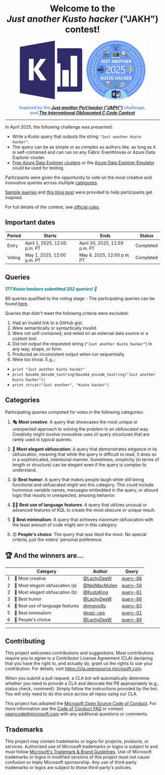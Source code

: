 <div align="center">
    <h1>Welcome to the<br><i>Just another Kusto hacker</i> ("JAKH")<br>contest!
</h1>
    <img src="./resources/images/kusto-logo.png" width="410px" alt="Kusto logo"/>
    <p><span style="color:#6495ED"><strong>Inspired by the <a href="https://wiki.c2.com/?JustAnotherPerlHacker"><i>Just another Perl hacker</i> ("JAPH")</a> challenge,<br> and <a href="https://www.ioccc.org/"><i>The International Obfuscated C Code Contest</i></a></strong></span></p>
</div>

---

In April 2025, the following challenge was presented:
- Write a Kusto query that outputs the string `"Just another Kusto hacker"`.
- The query can be as simple or as complex as authors like, as long as it is self-contained and can run on any Fabric EventHouse or Azure Data Explorer cluster.
- [Free Azure Data Explorer clusters](https://learn.microsoft.com/en-us/azure/data-explorer/start-for-free-web-ui) or the [Azure Data Explorer Emulator](https://learn.microsoft.com/en-us/azure/data-explorer/kusto-emulator-install) could be used for testing.

Participants were given the opportunity to vote on the most creative and innovative queries across multiple [categories](#categories).

[Sample queries](./resources/sample-queries) and [this blog post](https://y0nil.github.io/kusto.blog/blog-posts/jakh.html) were provided to help participants get inspired.

For full details of the contest, see [official rules](./CONTEST_RULES.md).

## Important dates

| Period | Starts                       | Ends                          | Status    |
|--------|------------------------------|-------------------------------|-----------|
| Entry  | April 1, 2025, 12:00 p.m. PT | April 30, 2025, 11:59 p.m. PT | Completed |
| Voting | May 1, 2025, 12:00 p.m. PT   | May 8, 2025, 12:00 p.m. PT    | Completed |

## Queries

<span style="color:#008080">***177 Kusto hackers submitted 202 queries! 🚀***</span>

89 queries qualified to the voting stage - The participating queries can be found [here](./resources/participating-queries).

Queries that didn't meet the following criteria were excluded:

1. Had an invalid link to a GitHub gist.
2. Were semantically or syntactically invalid.
3. Were not self-contained, and relied on an external data source or a custom tool.
4. Did not output the requested string (`"Just another Kusto hacker"`) in any way, shape, or form.
5. Produced an inconsistent output when run sequentially.
6. Were too trivial. E.g.,:
  - `print "Just another Kusto hacker"`
  - `print base64_decode_tostring(base64_encode_tostring("Just another Kusto hacker"))`
  - `print strcat("Just another", "Kusto hacker")`

## Categories

Participating queries competed for votes in the following categories:

1. 🎭 **Most creative**: A query that showcases the most unique or unexpected approach to solving the problem in an obfuscated way. Creativity might involve innovative uses of query structures that are rarely used in typical queries.

2. 🤵 **Most elegant obfuscation**: A query that demonstrates elegance in its obfuscation, meaning that while the query is difficult to read, it does so in a sophisticated, intentional manner. Sometimes, simplicity (in terms of length or structure) can be elegant even if the query is complex to understand.

3. 😆 **Best humor**: A query that makes people laugh while still being functional and obfuscated might win this category. This could include humorous variable names, messages embedded in the query, or absurd logic that results in unexpected, amusing behavior.

4. 🤹‍♂️ **Best use of language features**: A query that utilizes unusual or advanced features of KQL to create the most obscure or unique result.

5. 🤏 **Best minimalism**: A query that achieves maximum obfuscation with the least amount of code might win in this category.

6. 😍 **People's choice**: The query that was liked the most. No special criteria, just the voters' personal preference.

## 🏆 And the winners are...
  
  | | Category                         | Author                                             | Query                                                     |
  |-|----------------------------------|----------------------------------------------------|-----------------------------------------------------------|
  |1| 🏅 Most creative                 | [@LachyDeeW](https://github.com/LachyDeeW)         | [query-88](./resources/participating-queries/query-88.md) |
  |2| 🏅 Most elegant obfuscation (a)  | [@NeilMacMullen](https://github.com/NeilMacMullen) | [query-58](./resources/participating-queries/query-58.md) |
  |2| 🏅 Most elegant obfuscation (b)  | [@KustoKing](https://github.com/KustoKing)         | [query-61](./resources/participating-queries/query-61.md) |
  |3| 🏅 Best humor                    | [@LachyDeeW](https://github.com/LachyDeeW)         | [query-88](./resources/participating-queries/query-88.md) |
  |4| 🏅 Best use of language features | [@myevo8u](https://github.com/myevo8u)             | [query-83](./resources/participating-queries/query-83.md) |
  |5| 🏅 Best minimalism               | [@razi-rais](https://github.com/razi-rais)         | [query-01](./resources/participating-queries/query-01.md) |
  |6| 🏅 People's choice               | [@LachyDeeW](https://github.com/LachyDeeW)         | [query-88](./resources/participating-queries/query-88.md) |

---

## Contributing

This project welcomes contributions and suggestions.  Most contributions require you to agree to a
Contributor License Agreement (CLA) declaring that you have the right to, and actually do, grant us
the rights to use your contribution. For details, visit https://cla.opensource.microsoft.com.

When you submit a pull request, a CLA bot will automatically determine whether you need to provide
a CLA and decorate the PR appropriately (e.g., status check, comment). Simply follow the instructions
provided by the bot. You will only need to do this once across all repos using our CLA.

This project has adopted the [Microsoft Open Source Code of Conduct](https://opensource.microsoft.com/codeofconduct/).
For more information see the [Code of Conduct FAQ](https://opensource.microsoft.com/codeofconduct/faq/) or
contact [opencode@microsoft.com](mailto:opencode@microsoft.com) with any additional questions or comments.

## Trademarks

This project may contain trademarks or logos for projects, products, or services. Authorized use of Microsoft 
trademarks or logos is subject to and must follow 
[Microsoft's Trademark & Brand Guidelines](https://www.microsoft.com/en-us/legal/intellectualproperty/trademarks/usage/general).
Use of Microsoft trademarks or logos in modified versions of this project must not cause confusion or imply Microsoft sponsorship.
Any use of third-party trademarks or logos are subject to those third-party's policies.
